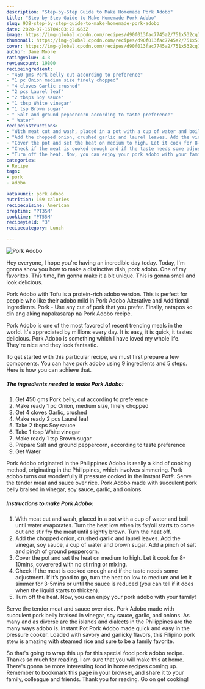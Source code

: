 ```yaml
---
description: "Step-by-Step Guide to Make Homemade Pork Adobo"
title: "Step-by-Step Guide to Make Homemade Pork Adobo"
slug: 938-step-by-step-guide-to-make-homemade-pork-adobo
date: 2020-07-16T04:03:22.663Z
image: https://img-global.cpcdn.com/recipes/d90f013fac7745a2/751x532cq70/pork-adobo-recipe-main-photo.jpg
thumbnail: https://img-global.cpcdn.com/recipes/d90f013fac7745a2/751x532cq70/pork-adobo-recipe-main-photo.jpg
cover: https://img-global.cpcdn.com/recipes/d90f013fac7745a2/751x532cq70/pork-adobo-recipe-main-photo.jpg
author: Jane Moore
ratingvalue: 4.3
reviewcount: 19800
recipeingredient:
- "450 gms Pork belly cut according to preference"
- "1 pc Onion medium size finely chopped"
- "4 cloves Garlic crushed"
- "2 pcs Laurel leaf"
- "2 tbsps Soy sauce"
- "1 tbsp White vinegar"
- "1 tsp Brown sugar"
- " Salt and ground peppercorn according to taste preference"
- " Water"
recipeinstructions:
- "With meat cut and wash, placed in a pot with a cup of water and boil until water evaporates. Turn the heat low when its fat/oil starts to come out and stir fry the meat until slightly brown. Turn the heat off."
- "Add the chopped onion, crushed garlic and laurel leaves. Add the vinegar, soy sauce, a cup of water and brown sugar. Add a pinch of salt and pinch of ground peppercorn."
- "Cover the pot and set the heat on medium to high. Let it cook for 8-10mins, coverered with no stirring or mixing."
- "Check if the meat is cooked enough and if the taste needs some adjustment. If it’s good to go, turn the heat on low to medium and let it simmer for 3-5mins or until the sauce is reduced (you can tell if it does when the liquid starts to thicken)."
- "Turn off the heat. Now, you can enjoy your pork adobo with your family!"
categories:
- Recipe
tags:
- pork
- adobo

katakunci: pork adobo 
nutrition: 169 calories
recipecuisine: American
preptime: "PT35M"
cooktime: "PT55M"
recipeyield: "3"
recipecategory: Lunch

---
```



![Pork Adobo](https://img-global.cpcdn.com/recipes/d90f013fac7745a2/751x532cq70/pork-adobo-recipe-main-photo.jpg)

Hey everyone, I hope you're having an incredible day today. Today, I'm gonna show you how to make a distinctive dish, pork adobo. One of my favorites. This time, I'm gonna make it a bit unique. This is gonna smell and look delicious.

Pork Adobo with Tofu is a protein-rich adobo version. This is perfect for people who like their adobo mild in Pork Adobo Alterative and Additional Ingredients. Pork - Use any cut of pork that you prefer. Finally, natapos ko din ang aking napakasarap na Pork Adobo recipe.

Pork Adobo is one of the most favored of recent trending meals in the world. It's appreciated by millions every day. It is easy, it is quick, it tastes delicious. Pork Adobo is something which I have loved my whole life. They're nice and they look fantastic.


To get started with this particular recipe, we must first prepare a few components. You can have pork adobo using 9 ingredients and 5 steps. Here is how you can achieve that.

<!--inarticleads1-->

##### The ingredients needed to make Pork Adobo:

1. Get 450 gms Pork belly, cut according to preference
1. Make ready 1 pc Onion, medium size, finely chopped
1. Get 4 cloves Garlic, crushed
1. Make ready 2 pcs Laurel leaf
1. Take 2 tbsps Soy sauce
1. Take 1 tbsp White vinegar
1. Make ready 1 tsp Brown sugar
1. Prepare  Salt and ground peppercorn, according to taste preference
1. Get  Water


Pork Adobo originated in the Philippines Adobo is really a kind of cooking method, originating in the Philippines, which involves simmering. Pork adobo turns out wonderfully if pressure cooked in the Instant Pot®. Serve the tender meat and sauce over rice. Pork Adobo made with succulent pork belly braised in vinegar, soy sauce, garlic, and onions. 

<!--inarticleads2-->

##### Instructions to make Pork Adobo:

1. With meat cut and wash, placed in a pot with a cup of water and boil until water evaporates. Turn the heat low when its fat/oil starts to come out and stir fry the meat until slightly brown. Turn the heat off.
1. Add the chopped onion, crushed garlic and laurel leaves. Add the vinegar, soy sauce, a cup of water and brown sugar. Add a pinch of salt and pinch of ground peppercorn.
1. Cover the pot and set the heat on medium to high. Let it cook for 8-10mins, coverered with no stirring or mixing.
1. Check if the meat is cooked enough and if the taste needs some adjustment. If it’s good to go, turn the heat on low to medium and let it simmer for 3-5mins or until the sauce is reduced (you can tell if it does when the liquid starts to thicken).
1. Turn off the heat. Now, you can enjoy your pork adobo with your family!


Serve the tender meat and sauce over rice. Pork Adobo made with succulent pork belly braised in vinegar, soy sauce, garlic, and onions. As many and as diverse are the islands and dialects in the Philippines are the many ways adobo is. Instant Pot Pork Adobo made quick and easy in the pressure cooker. Loaded with savory and garlicky flavors, this Filipino pork stew is amazing with steamed rice and sure to be a family favorite. 

So that's going to wrap this up for this special food pork adobo recipe. Thanks so much for reading. I am sure that you will make this at home. There's gonna be more interesting food in home recipes coming up. Remember to bookmark this page in your browser, and share it to your family, colleague and friends. Thank you for reading. Go on get cooking!
